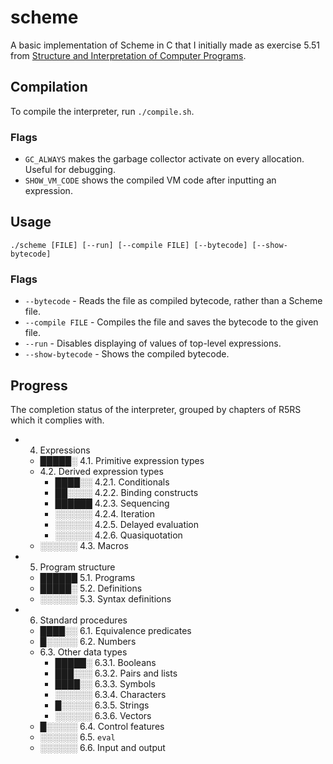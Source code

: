 # scheme

A basic implementation of Scheme in C that I initially made as exercise 5.51 from [Structure and Interpretation of Computer Programs](https://mitpress.mit.edu/sites/default/files/sicp/index.html).

## Compilation
To compile the interpreter, run `./compile.sh`.

### Flags
- `GC_ALWAYS` makes the garbage collector activate on every allocation. Useful for debugging.
- `SHOW_VM_CODE` shows the compiled VM code after inputting an expression.

## Usage
`./scheme [FILE] [--run] [--compile FILE] [--bytecode] [--show-bytecode]`

### Flags
- `--bytecode` - Reads the file as compiled bytecode, rather than a Scheme file.
- `--compile FILE` - Compiles the file and saves the bytecode to the given file.
- `--run` - Disables displaying of values of top-level expressions.
- `--show-bytecode` - Shows the compiled bytecode.

## Progress

The completion status of the interpreter, grouped by chapters of R5RS which it complies with.

- 4. Expressions
    - █████░ 4.1. Primitive expression types
    - 4.2. Derived expression types
        - ████░░ 4.2.1. Conditionals
        - ██░░░░ 4.2.2. Binding constructs
        - ██████ 4.2.3. Sequencing
        - ░░░░░░ 4.2.4. Iteration
        - ░░░░░░ 4.2.5. Delayed evaluation
        - ░░░░░░ 4.2.6. Quasiquotation
    - ░░░░░░ 4.3. Macros
- 5. Program structure
    - ██████ 5.1. Programs
    - █████░ 5.2. Definitions
    - ░░░░░░ 5.3. Syntax definitions
- 6. Standard procedures
    - ████░░ 6.1. Equivalence predicates
    - █░░░░░ 6.2. Numbers
    - 6.3. Other data types
        - █████░ 6.3.1. Booleans
        - ███░░░ 6.3.2. Pairs and lists
        - ████░░ 6.3.3. Symbols
        - ░░░░░░ 6.3.4. Characters
        - █░░░░░ 6.3.5. Strings
        - ░░░░░░ 6.3.6. Vectors
    - █░░░░░ 6.4. Control features
    - ░░░░░░ 6.5. `eval`
    - ░░░░░░ 6.6. Input and output
